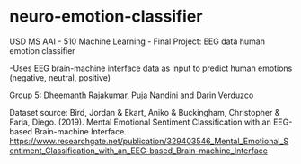# neuro-emotion-classifier
USD MS AAI - 510 Machine Learning - Final Project: EEG data human emotion classifier

-Uses EEG brain-machine interface data as input to predict human emotions (negative, neutral, positive)

Group 5: Dheemanth Rajakumar, Puja Nandini and Darin Verduzco

Dataset source:
Bird, Jordan & Ekart, Aniko & Buckingham, Christopher & Faria, Diego. (2019). Mental Emotional Sentiment Classification with an EEG-based Brain-machine Interface. 
https://www.researchgate.net/publication/329403546_Mental_Emotional_Sentiment_Classification_with_an_EEG-based_Brain-machine_Interface
